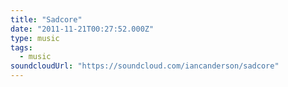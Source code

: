 ```yaml
---
title: "Sadcore"
date: "2011-11-21T00:27:52.000Z"
type: music
tags:
  - music
soundcloudUrl: "https://soundcloud.com/iancanderson/sadcore"
---
```

